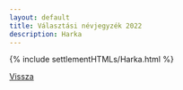 ```yaml
---
layout: default
title: Választási névjegyzék 2022
description: Harka
---
```


{% include settlementHTMLs/Harka.html %}

[Vissza](./)
